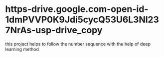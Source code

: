 # https-drive.google.com-open-id-1dmPVVP0K9Jdi5cycQ53U6L3Nl237NrAs-usp-drive_copy
this project helps to follow the number sequence with the help of deep learning method
